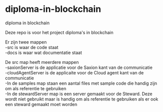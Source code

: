 # diploma-in-blockchain
diploma in blockchain

Deze repo is voor het project diploma's in blockchain

Er zijn twee mappen  
 -src is waar de code staat  
 -docs is waar wat documentatie staat  
 
 De src map heeft meerdere mappen  
  -saxionServer is de applicatie voor de Saxion kant van de communicatie   
  -cloudAgentServer is de applicaite voor de Cloud agent kant van de communicatie  
  -In de samples map staan een aantal files met sample code die handig zijn om als referentie te gebruiken  
  -In de stewardServer map is een server gemaakt voor de Steward. Deze wordt niet gebruikt maar is handig om als referentie te gebruiken als er ook een steward gemaakt moet worden  
